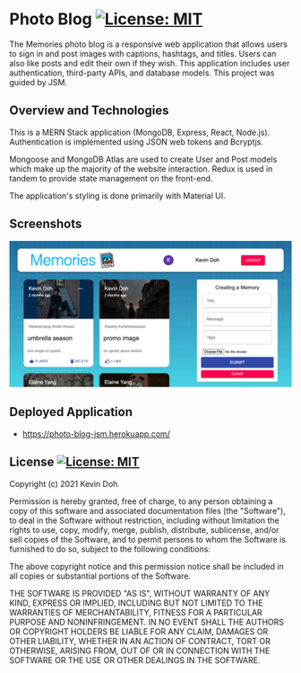 # Photo Blog [![License: MIT](https://img.shields.io/badge/License-MIT-yellow.svg)](https://opensource.org/licenses/MIT)

The Memories photo blog is a responsive web application that allows users to sign in and post images with captions, hashtags, and titles. Users can also like posts and edit their own if they wish. This application includes user authentication, third-party APIs, and database models. This project was guided by JSM.

## Overview and Technologies

This is a MERN Stack application (MongoDB, Express, React, Node.js). Authentication is implemented using JSON web tokens and Bcryptjs. 

Mongoose and MongoDB Atlas are used to create User and Post models which make up the majority of the website interaction. Redux is used in tandem to provide state management on the front-end.

The application's styling is done primarily with Material UI.
    
## Screenshots
<img src="memories-screenshot.png" alt="memories screenshot">
   
## Deployed Application

  * https://photo-blog-jsm.herokuapp.com/
  
## License [![License: MIT](https://img.shields.io/badge/License-MIT-yellow.svg)](https://opensource.org/licenses/MIT)

Copyright (c) 2021 Kevin Doh

Permission is hereby granted, free of charge, to any person obtaining a copy
of this software and associated documentation files (the "Software"), to deal
in the Software without restriction, including without limitation the rights
to use, copy, modify, merge, publish, distribute, sublicense, and/or sell
copies of the Software, and to permit persons to whom the Software is
furnished to do so, subject to the following conditions:

The above copyright notice and this permission notice shall be included in all
copies or substantial portions of the Software.

THE SOFTWARE IS PROVIDED "AS IS", WITHOUT WARRANTY OF ANY KIND, EXPRESS OR
IMPLIED, INCLUDING BUT NOT LIMITED TO THE WARRANTIES OF MERCHANTABILITY,
FITNESS FOR A PARTICULAR PURPOSE AND NONINFRINGEMENT. IN NO EVENT SHALL THE
AUTHORS OR COPYRIGHT HOLDERS BE LIABLE FOR ANY CLAIM, DAMAGES OR OTHER
LIABILITY, WHETHER IN AN ACTION OF CONTRACT, TORT OR OTHERWISE, ARISING FROM,
OUT OF OR IN CONNECTION WITH THE SOFTWARE OR THE USE OR OTHER DEALINGS IN THE
SOFTWARE.